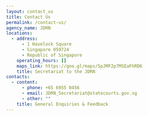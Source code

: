 ```yaml
---
layout: contact_us
title: Contact Us
permalink: /contact-us/
agency_name: JDRN
locations:
  - address:
      - 1 Havelock Square
      - Singapore 059724
      - Republic of Singapore
    operating_hours: []
    maps_link: https://goo.gl/maps/SpJMF2p7MSEaFhRD6
    title: Secretariat to the JDRN
contacts:
  - content:
      - phone: +65 6955 0456
      - email: JDRN_Secretariat@statecourts.gov.sg
      - other: ""
    title: General Enquiries & Feedback
---
```

